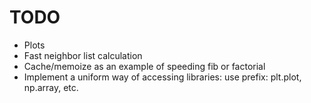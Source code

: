 # TODO
- Plots
- Fast neighbor list calculation
- Cache/memoize as an example of speeding fib or factorial
- Implement a uniform way of accessing libraries: use prefix: plt.plot, np.array, etc.
